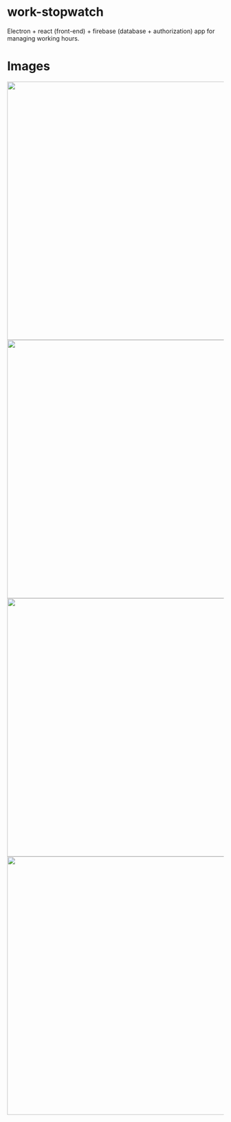 # work-stopwatch
Electron + react (front-end) + firebase (database + authorization) app for managing working hours.

# Images
<img src="https://i.imgur.com/kChZLtn.png" width="1000" height="600"/>

<img src="https://i.imgur.com/WJKp3Po.png" width="1000" height="600"/>

<img src="https://i.imgur.com/oihcLF0.png" width="1000" height="600"/>

<img src="https://i.imgur.com/Ejxhrnh.png" width="1000" height="600"/>
